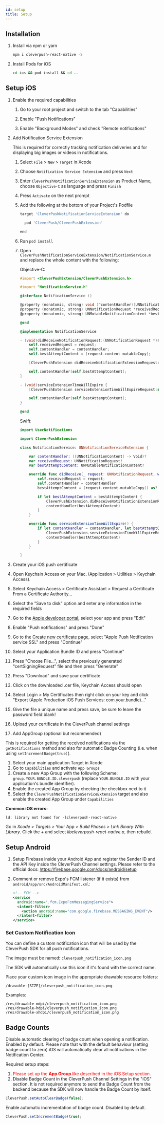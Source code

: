 ```yaml
---
id: setup
title: Setup
---
```


## Installation

1. Install via npm or yarn
    ```bash
    npm i cleverpush-react-native -S
    ```

2. Install Pods for iOS
 
    ```bash
    cd ios && pod install && cd ..
    ```


## Setup iOS

1. Enable the required capabilities

   1. Go to your root project and switch to the tab "Capabilities"
   
   2. Enable "Push Notifications"
   
   3. Enable "Background Modes" and check "Remote notifications"

2. Add Notification Service Extension

    This is required for correctly tracking notification deliveries and for displaying big images or videos in notifications.

    1. Select `File` > `New` > `Target` in Xcode
    2. Choose `Notification Service Extension` and press `Next`
    3. Enter `CleverPushNotificationServiceExtension` as Product Name, choose `Objective-C` as language and press `Finish`
    4. Press `Activate` on the next prompt
    5. Add the following at the bottom of your Project's Podfile

        ```bash
        target 'CleverPushNotificationServiceExtension' do

          pod 'CleverPush/CleverPushExtension'

        end
        ```

    6. Run `pod install`
    7. Open `CleverPushNotificationServiceExtension/NotificationService.m` and replace the whole content with the following:

        Objective-C:

        ```objective-c
        #import <CleverPushExtension/CleverPushExtension.h>

        #import "NotificationService.h"

        @interface NotificationService ()

        @property (nonatomic, strong) void (^contentHandler)(UNNotificationContent *contentToDeliver);
        @property (nonatomic, strong) UNNotificationRequest *receivedRequest;
        @property (nonatomic, strong) UNMutableNotificationContent *bestAttemptContent;

        @end

        @implementation NotificationService

        - (void)didReceiveNotificationRequest:(UNNotificationRequest *)request withContentHandler:(void (^)(UNNotificationContent * _Nonnull))contentHandler {
            self.receivedRequest = request;
            self.contentHandler = contentHandler;
            self.bestAttemptContent = [request.content mutableCopy];

            [CleverPushExtension didReceiveNotificationExtensionRequest:self.receivedRequest withMutableNotificationContent:self.bestAttemptContent];

            self.contentHandler(self.bestAttemptContent);
        }

        - (void)serviceExtensionTimeWillExpire {
            [CleverPushExtension serviceExtensionTimeWillExpireRequest:self.receivedRequest withMutableNotificationContent:self.bestAttemptContent];

            self.contentHandler(self.bestAttemptContent);
        }

        @end
        ```

        Swift:

        ```swift
        import UserNotifications

        import CleverPushExtension

        class NotificationService: UNNotificationServiceExtension {

            var contentHandler: ((UNNotificationContent) -> Void)?
            var receivedRequest: UNNotificationRequest!
            var bestAttemptContent: UNMutableNotificationContent?

            override func didReceive(_ request: UNNotificationRequest, withContentHandler contentHandler: @escaping (UNNotificationContent) -> Void) {
                self.receivedRequest = request;
                self.contentHandler = contentHandler
                bestAttemptContent = (request.content.mutableCopy() as? UNMutableNotificationContent)

                if let bestAttemptContent = bestAttemptContent {
                    CleverPushExtension.didReceiveNotificationExtensionRequest(self.receivedRequest, with: self.bestAttemptContent)
                    contentHandler(bestAttemptContent)
                }
            }

            override func serviceExtensionTimeWillExpire() {
                if let contentHandler = contentHandler, let bestAttemptContent =  bestAttemptContent {
                    CleverPushExtension.serviceExtensionTimeWillExpireRequest(self.receivedRequest, with: self.bestAttemptContent)
                    contentHandler(bestAttemptContent)
                }
            }

        }
        ```

3. Create your iOS push certificate

  1. Open Keychain Access on your Mac. (Application > Utilities > Keychain Access).
  2. Select Keychain Access > Certificate Assistant > Request a Certificate From a Certificate Authority...
  3. Select the "Save to disk" option and enter any information in the required fields
  4. Go to the [Apple developer portal](https://developer.apple.com/account/ios/identifier/bundle), select your app and press "Edit"
  5. Enable "Push notifications" and press "Done"
  6. Go to the [Create new certificate page](https://developer.apple.com/account/ios/certificate/create), select "Apple Push Notification service SSL" and press "Continue"
  7. Select your Application Bundle ID and press "Continue"
  8. Press "Choose File...", select the previously generated "certSigningRequest" file and then press "Generate"
  9. Press "Download" and save your certificate
  10. Click on the downloaded .cer file, Keychain Access should open
  11. Select Login > My Certificates then right click on your key and click "Export (Apple Production iOS Push Services: com.your.bundle)..."
  12. Give the file a unique name and press save, be sure to leave the password field blank!
  13. Upload your certificate in the CleverPush channel settings

4. Add AppGroup (optional but recommended)

  This is required for getting the received notifications via the `getNotifications` method and also for automatic Badge Counting (i.e. when using `setIncrementBadge(true)`).

  1. Select your main application Target in Xcode
  2. Go to `Capabilities` and activate `App Groups`
  3. Create a new App Group with the following Scheme: `group.YOUR.BUNDLE.ID.cleverpush` (replace `YOUR.BUNDLE.ID` with your application's bundle identifier).
  4. Enable the created App Group by checking the checkbox next to it
  5. Select the `CleverPushNotificationServiceExtension` target and also enable the created App Group under `Capabilities`


**Common iOS errors:**

```
ld: library not found for -lcleverpush-react-native
```

Go in *Xcode* > *Targets* > Your App > *Build Phases* > *Link Binary With Library*.
Click the + and select *libcleverpush-react-native.a*, then rebuild.


## Setup Android

1. Setup Firebase inside your Android App and register the Sender ID and the API Key inside the CleverPush Channel settings. Please refer to the official docs: https://firebase.google.com/docs/android/setup

2. Comment or remove Expo's FCM listener (if it exists) from `android/app/src/AndroidManifest.xml`:
    ```xml
    <!-- FCM -->
    <service
      android:name=".fcm.ExpoFcmMessagingService">
      <intent-filter>
        <action android:name="com.google.firebase.MESSAGING_EVENT"/>
      </intent-filter>
    </service>
    ```

###  Set Custom Notification Icon

You can define a custom notification icon that will be used by the CleverPush SDK for all push notifications.

The image must be named: ```cleverpush_notification_icon.png```

The SDK will automatically use this icon if it's found with the correct name.

Place your custom icon image in the appropriate drawable resource folders:

```
/drawable-[SIZE]/cleverpush_notification_icon.png
```

Examples:

```
/res/drawable-mdpi/cleverpush_notification_icon.png
/res/drawable-hdpi/cleverpush_notification_icon.png
/res/drawable-xhdpi/cleverpush_notification_icon.png
``` 

## Badge Counts

Disable automatic clearing of badge count when opening a notification. Enabled by default.
Please note that with the default behaviour (setting badge count to zero) iOS will automatically clear all notifications in the Notification Center.

Required setup steps:
1. <span style="color: red">Please set up the **App Group** like described in the iOS Setup section.</span>
2. Disable Badge Count in the CleverPush Channel Settings in the "iOS" section. It is not required anymore to send the Badge Count from the backend because the SDK will now handle the Badge Count by itself.

```javascript
CleverPush.setAutoClearBadge(false);
```

Enable automatic incrementation of badge count. Disabled by default.



```javascript
CleverPush.setIncrementBadge(true);
```
